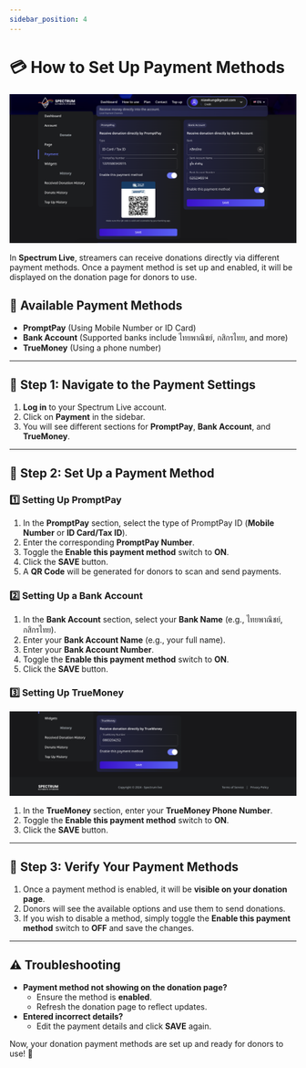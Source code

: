 ```yaml
---
sidebar_position: 4
---
```


# 💳 How to Set Up Payment Methods

![Payment Methods](./img/paymentsMethods.png)

In **Spectrum Live**, streamers can receive donations directly via different payment methods. Once a payment method is set up and enabled, it will be displayed on the donation page for donors to use.

## 📌 Available Payment Methods

- **PromptPay** (Using Mobile Number or ID Card)
- **Bank Account** (Supported banks include ไทยพาณิชย์, กสิกรไทย, and more)
- **TrueMoney** (Using a phone number)

---

## 📌 Step 1: Navigate to the Payment Settings

1. **Log in** to your Spectrum Live account.
2. Click on **Payment** in the sidebar.
3. You will see different sections for **PromptPay**, **Bank Account**, and **TrueMoney**.

---

## 📌 Step 2: Set Up a Payment Method

### **1️⃣ Setting Up PromptPay**

1. In the **PromptPay** section, select the type of PromptPay ID (**Mobile Number** or **ID Card/Tax ID**).
2. Enter the corresponding **PromptPay Number**.
3. Toggle the **Enable this payment method** switch to **ON**.
4. Click the **SAVE** button.
5. A **QR Code** will be generated for donors to scan and send payments.

### **2️⃣ Setting Up a Bank Account**

1. In the **Bank Account** section, select your **Bank Name** (e.g., ไทยพาณิชย์, กสิกรไทย).
2. Enter your **Bank Account Name** (e.g., your full name).
3. Enter your **Bank Account Number**.
4. Toggle the **Enable this payment method** switch to **ON**.
5. Click the **SAVE** button.

### **3️⃣ Setting Up TrueMoney**

![TrueMoney Methods](./img/trueMoney.png)

1. In the **TrueMoney** section, enter your **TrueMoney Phone Number**.
2. Toggle the **Enable this payment method** switch to **ON**.
3. Click the **SAVE** button.

---

## 📌 Step 3: Verify Your Payment Methods

1. Once a payment method is enabled, it will be **visible on your donation page**.
2. Donors will see the available options and use them to send donations.
3. If you wish to disable a method, simply toggle the **Enable this payment method** switch to **OFF** and save the changes.

---

## ⚠️ Troubleshooting

- **Payment method not showing on the donation page?**
  - Ensure the method is **enabled**.
  - Refresh the donation page to reflect updates.
- **Entered incorrect details?**
  - Edit the payment details and click **SAVE** again.

Now, your donation payment methods are set up and ready for donors to use! 🚀

